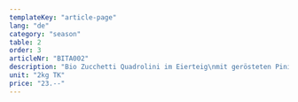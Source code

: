 ```yaml
---
templateKey: "article-page"
lang: "de"
category: "season"
table: 2
order: 3
articleNr: "BITA002"
description: "Bio Zucchetti Quadrolini im Eierteig\nmit gerösteten Pinien und Minze"
unit: "2kg TK"
price: "23.--"
---
```

